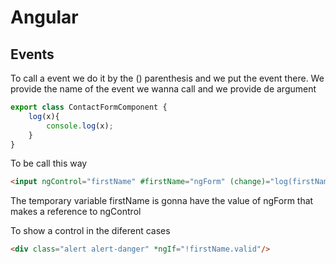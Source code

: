 # Angular
## Events

To call a event we do it by the () parenthesis and we put the event there. We provide the name of the event we wanna call and we provide de argument
```javascript 
export class ContactFormComponent {
    log(x){
        console.log(x);
    }
}
```
To be call this way 
```html
<input ngControl="firstName" #firstName="ngForm" (change)="log(firstName)" id="firstName"/>
```

The temporary variable firstName is gonna have the value of ngForm that makes a reference to ngControl

To show a control in the diferent cases
```html
<div class="alert alert-danger" *ngIf="!firstName.valid"/>
```
